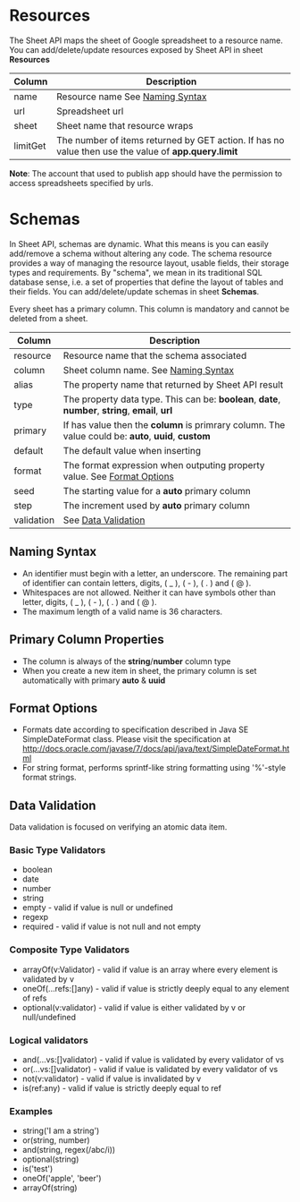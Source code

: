 # Resources

The Sheet API maps the sheet of Google spreadsheet to a resource name. You can add/delete/update resources exposed by Sheet API in sheet **Resources**

| Column  | Description                                                         |
| --------|---------------------------------------------------------------------|
| name    | Resource name See [Naming Syntax](#naming-syntax)                   |
| url     | Spreadsheet url                                                     |
| sheet   | Sheet name that resource wraps                                      |
| limitGet| The number of items returned by GET action. If has no value then use the value of **app.query.limit**  |

**Note**: The account that used to publish app should have the permission to access spreadsheets specified by urls.

# Schemas

In Sheet API, schemas are dynamic. What this means is you can easily add/remove a schema without altering any code. The schema resource provides a way of managing the resource layout, usable fields, their storage types and requirements. By "schema", we mean in its traditional SQL database sense, i.e. a set of properties that define the layout of tables and their fields. You can add/delete/update schemas in sheet **Schemas**. 

Every sheet has a primary column. This column is mandatory and cannot be deleted from a sheet. 

| Column  | Description                                                         |
| --------|---------------------------------------------------------------------|
| resource| Resource name that the schema associated                            |
| column  | Sheet column name. See [Naming Syntax](#naming-syntax)              |
| alias   | The property name that returned by Sheet API result                 |
| type    | The property data type. This can be: **boolean**, **date**, **number**, **string**, **email**, **url** |
| primary | If has value then the **column** is primrary column. The value could be: **auto**, **uuid**, **custom** |
| default | The default value when inserting                                    |
| format  | The format expression when outputing property value. See [Format Options](#format-options) |
| seed    | The starting value for a **auto** primary column                      |
| step    | The increment used by **auto** primary column                         |
| validation | See [Data Validation](#data-validation)                            |

## Naming Syntax

- An identifier must begin with a letter, an underscore. The remaining part of identifier can contain letters, digits, ( _ ), ( - ), ( . ) and ( @ ).
- Whitespaces are not allowed. Neither it can have symbols other than letter, digits, ( _ ), ( - ), ( . ) and ( @ ).
- The maximum length of a valid name is 36 characters.

## Primary Column Properties

- The column is always of the **string**/**number** column type
- When you create a new item in sheet, the primary column is set automatically with primary **auto** & **uuid** 

## Format Options

- Formats date according to specification described in Java SE SimpleDateFormat class. Please visit the specification at http://docs.oracle.com/javase/7/docs/api/java/text/SimpleDateFormat.html
- For string format, performs sprintf-like string formatting using '%'-style format strings.

## Data Validation

Data validation is focused on verifying an atomic data item. 

### Basic Type Validators

- boolean
- date
- number
- string
- empty - valid if value is null or undefined
- regexp
- required - valid if value is not null and not empty

### Composite Type Validators

- arrayOf(v:Validator) - valid if value is an array where every element is validated by v
- oneOf(...refs:[]any) - valid if value is strictly deeply equal to any element of refs
- optional(v:validator) - valid if value is either validated by v or null/undefined

### Logical validators

- and(...vs:[]validator) - valid if value is validated by every validator of vs
- or(...vs:[]validator) - valid if value is validated by every validator of vs
- not(v:validator) - valid if value is invalidated by v
- is(ref:any) - valid if value is strictly deeply equal to ref

### Examples

- string('I am a string')
- or(string, number)
- and(string, regex(/abc/i))
- optional(string)
- is('test')
- oneOf('apple', 'beer')
- arrayOf(string)